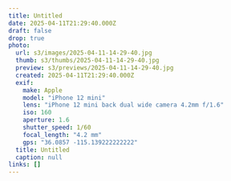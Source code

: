 ```yaml
---
title: Untitled
date: 2025-04-11T21:29:40.000Z
draft: false
drop: true
photo:
  url: s3/images/2025-04-11-14-29-40.jpg
  thumb: s3/thumbs/2025-04-11-14-29-40.jpg
  preview: s3/previews/2025-04-11-14-29-40.jpg
  created: 2025-04-11T21:29:40.000Z
  exif:
    make: Apple
    model: "iPhone 12 mini"
    lens: "iPhone 12 mini back dual wide camera 4.2mm f/1.6"
    iso: 160
    aperture: 1.6
    shutter_speed: 1/60
    focal_length: "4.2 mm"
    gps: "36.0857 -115.139222222222"
  title: Untitled
  caption: null
links: []
---
```

